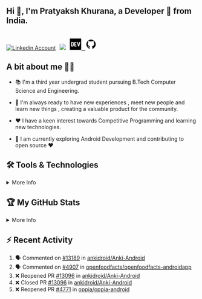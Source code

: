 
<!-- Your title -->
## Hi  	&#128075;, I'm Pratyaksh Khurana, a Developer 🚀 from India.

<br>
<a href="https://www.linkedin.com/in/pratyaksh-khurana-775894210/"><img src="https://cdn.worldvectorlogo.com/logos/linkedin-icon-2.svg" title="Linkedin" alt="Linkedin Account" width="30"/></a> 
&ensp;<a href="mailto:pratyakshkhuranaofficial@gmail.com"><img  width="30" src="https://www.vectorlogo.zone/logos/gmail/gmail-icon.svg" /></a>
&ensp;<a href="https://dev.to/pratyaksh1610"><img src="https://github.com/FrancescoXX/FrancescoXX/blob/main/dev-black.png" title="DEV" alt="DEVto Blog" width="30"/</a> 
&ensp;<a href="https://github.com/pratyaksh1610"><img src="https://github.com/FrancescoXX/FrancescoXX/blob/main/untitled-2_5.png" title="GitHub" alt="GitHub" width="30"/></a>
<br>

<!-- Talking about you -->
## A bit about me 🙋‍♂️
- 📚 I'm a third year undergrad student pursuing B.Tech Computer Science and Engineering. 

- 🤝 I'm always ready to have new experiences , meet new people and learn new things , creating a valuable 
 product for the community.

- ❤ I have a keen interest towards Competitive Programming and learning new technologies.

- 🌱 I am currently exploring Android Development and contributing to open source :heart:


## 🛠️ Tools & Technologies
<details>
  <summary>More Info</summary>

  ### Things I code with: 
  
<a href="https://www.cprogramming.com/" target="_blank"> <img src="https://raw.githubusercontent.com/devicons/devicon/master/icons/c/c-original.svg" alt="c" width="40" height="40"/> </a> <a align="left"> <img src="https://raw.githubusercontent.com/jmnote/z-icons/master/svg/cpp.svg" alt="cpp" width="40" height="40"/> &nbsp;&nbsp;  <img src="https://www.vectorlogo.zone/logos/kotlinlang/kotlinlang-icon.svg" alt="kotlin" width="40px"/> &nbsp;&nbsp;
<img src="https://cdn.jsdelivr.net/gh/devicons/devicon@latest/icons/html5/html5-plain.svg" width="40px">&nbsp;
<img src="https://cdn.jsdelivr.net/gh/devicons/devicon@latest/icons/css3/css3-plain.svg" width="40px">&nbsp;

  ### Tools I use:
 <span><img src="https://cdn.jsdelivr.net/gh/devicons/devicon@latest/icons/git/git-plain.svg" width="40px"></span>&nbsp;
 <img src="https://user-images.githubusercontent.com/76740999/187625840-0202b565-7220-4a7e-a799-226af012c713.png" width="40" />
 <span><img src="https://cdn.jsdelivr.net/gh/devicons/devicon/icons/vscode/vscode-original.svg" width="40px"></span>&nbsp;
 <img src="https://raw.githubusercontent.com/devicons/devicon/master/icons/mysql/mysql-original-wordmark.svg" alt="mysql" width="50"/>

  ### Things I am learning:
  <span><img src="https://cdn.jsdelivr.net/gh/devicons/devicon@latest/icons/flutter/flutter-original.svg" width="30px"></span>&nbsp;
  <img src="https://iconape.com/wp-content/png_logo_vector/android-robot-head.png" alt="android" height="40"/>

</details>

## 🏆 My GitHub Stats
<details>
  <summary>More Info</summary>
  <br/>
 
<p align="center">
  <img height="150" src="https://github-readme-stats-git-masterrstaa-rickstaa.vercel.app/api?username=pratyaksh1610&theme=react&show_icons=true&hide=stars&count_private=true" />
  <img height="150" src ="http://github-readme-streak-stats.herokuapp.com?user=pratyaksh1610&theme=react" />
</p>
</details>

## :zap: Recent Activity
<!--START_SECTION:activity-->
1. 🗣 Commented on [#13189](https://github.com/ankidroid/Anki-Android/issues/13189) in [ankidroid/Anki-Android](https://github.com/ankidroid/Anki-Android)
2. 🗣 Commented on [#4907](https://github.com/openfoodfacts/openfoodfacts-androidapp/issues/4907) in [openfoodfacts/openfoodfacts-androidapp](https://github.com/openfoodfacts/openfoodfacts-androidapp)
3. ❌ Reopened PR [#13096](https://github.com/ankidroid/Anki-Android/pull/13096) in [ankidroid/Anki-Android](https://github.com/ankidroid/Anki-Android)
4. ❌ Closed PR [#13096](https://github.com/ankidroid/Anki-Android/pull/13096) in [ankidroid/Anki-Android](https://github.com/ankidroid/Anki-Android)
5. ❌ Reopened PR [#4771](https://github.com/oppia/oppia-android/pull/4771) in [oppia/oppia-android](https://github.com/oppia/oppia-android)
<!--END_SECTION:activity-->

 
